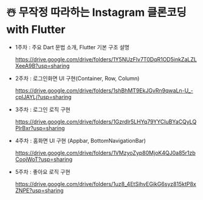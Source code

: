 # ☃️ 무작정 따라하는 Instagram 클론코딩 with Flutter

- 1주차 : 주요 Dart 문법 소개, Flutter 기본 구조 설명

    https://drive.google.com/drive/folders/1Y5NUzFlv7T0DqR1OD5inkZaLZLXeeA9B?usp=sharing
    
- 2주차 : 로그인화면 UI 구현(Container, Row, Column)

    https://drive.google.com/drive/folders/1shBhMT9EkJGvRn9qwaLn-U_-cpIJAYLj?usp=sharing
    
- 3주차 : 로그인 로직 구현

    https://drive.google.com/drive/folders/1Gzrdlr5LHYq79YYCIuBYaCQyLQPlrBxr?usp=sharing
    
- 4주차 : 홈화면 UI 구현 (Appbar, BottomNavigationBar)

    https://drive.google.com/drive/folders/1VMzyoZyp80MjoK4QJ0a85r1zbCoojWoT?usp=sharing
    
- 5주차 : 좋아요 로직 구현

    https://drive.google.com/drive/folders/1uz8_4EtSihvEGikG6syz815ktP8xZNPE?usp=sharing



